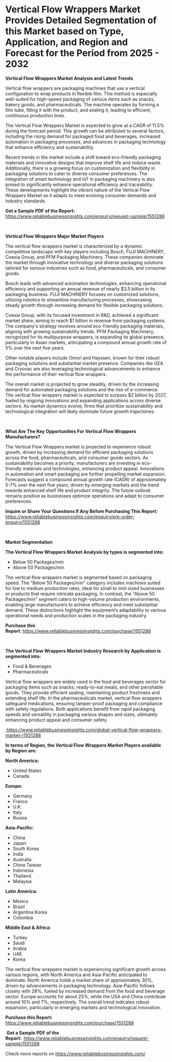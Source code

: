 <p><h1>Vertical Flow Wrappers Market Provides Detailed Segmentation of this Market based on Type, Application, and Region and Forecast for the Period from 2025 - 2032</h1></p><p><strong>Vertical Flow Wrappers Market Analysis and Latest Trends</strong></p>
<p><p>Vertical flow wrappers are packaging machines that use a vertical configuration to wrap products in flexible film. This method is especially well-suited for high-speed packaging of various items such as snacks, bakery goods, and pharmaceuticals. The machine operates by forming a film tube, filling it with the product, and sealing it, leading to efficient, continuous production lines.</p><p>The Vertical Flow Wrappers Market is expected to grow at a CAGR of 11.5% during the forecast period. This growth can be attributed to several factors, including the rising demand for packaged food and beverages, increased automation in packaging processes, and advances in packaging technology that enhance efficiency and sustainability. </p><p>Recent trends in the market include a shift toward eco-friendly packaging materials and innovative designs that improve shelf life and reduce waste. Additionally, there is a growing focus on customization and flexibility in packaging solutions to cater to diverse consumer preferences. The integration of smart technology and IoT in packaging machinery is also poised to significantly enhance operational efficiency and traceability. These developments highlight the vibrant nature of the Vertical Flow Wrappers Market as it adapts to meet evolving consumer demands and industry standards.</p></p>
<p><strong>Get a Sample PDF of the Report:&nbsp;</strong> <a href="https://www.reliablebusinessinsights.com/enquiry/request-sample/1551288?utm_campaign=3003&utm_medium=2&utm_source=Github&utm_content=ia&utm_term=08042025&utm_id=vertical-flow-wrappers">https://www.reliablebusinessinsights.com/enquiry/request-sample/1551288</a></p>
<p>&nbsp;</p>
<p><strong>Vertical Flow Wrappers Major Market Players</strong></p>
<p><p>The vertical flow wrappers market is characterized by a dynamic competitive landscape with key players including Bosch, FUJI MACHINERY, Coesia Group, and PFM Packaging Machinery. These companies dominate the market through innovative technology and diverse packaging solutions tailored for various industries such as food, pharmaceuticals, and consumer goods.</p><p>Bosch leads with advanced automation technologies, enhancing operational efficiency and supporting an annual revenue of nearly $3.5 billion in its packaging business. FUJI MACHINERY focuses on customized solutions, utilizing robotics to streamline manufacturing processes, showcasing steady growth through increasing demand for flexible packaging solutions.</p><p>Coesia Group, with its focused investment in R&D, achieved a significant market share, aiming to reach $1 billion in revenue from packaging systems. The company's strategy revolves around eco-friendly packaging materials, aligning with growing sustainability trends. PFM Packaging Machinery, recognized for its multipurpose wrappers, is expanding its global presence, particularly in Asian markets, anticipating a compound annual growth rate of 5% over the next five years.</p><p>Other notable players include Omori and Hayssen, known for their robust packaging solutions and substantial market presence. Companies like GEA and Cryovac are also leveraging technological advancements to enhance the performance of their vertical flow wrappers.</p><p>The overall market is projected to grow steadily, driven by the increasing demand for automated packaging solutions and the rise of e-commerce. The vertical flow wrappers market is expected to surpass $2 billion by 2027, fueled by ongoing innovations and expanding applications across diverse sectors. As market dynamics evolve, firms that prioritize sustainability and technological integration will likely dominate future growth trajectories.</p></p>
<p>&nbsp;</p>
<p><strong>What Are The Key Opportunities For Vertical Flow Wrappers Manufacturers?</strong></p>
<p><p>The Vertical Flow Wrappers market is projected to experience robust growth, driven by increasing demand for efficient packaging solutions across the food, pharmaceuticals, and consumer goods sectors. As sustainability becomes a priority, manufacturers are investing in eco-friendly materials and technologies, enhancing product appeal. Innovations in automation and smart packaging are further propelling market expansion. Forecasts suggest a compound annual growth rate (CAGR) of approximately 5-7% over the next five years, driven by emerging markets and the trend towards enhanced shelf life and product integrity. The future outlook remains positive as businesses optimize operations and adapt to consumer preferences.</p></p>
<p><strong>Inquire or Share Your Questions If Any Before Purchasing This Report:</strong> <a href="https://www.reliablebusinessinsights.com/enquiry/pre-order-enquiry/1551288?utm_campaign=3003&utm_medium=2&utm_source=Github&utm_content=ia&utm_term=08042025&utm_id=vertical-flow-wrappers">https://www.reliablebusinessinsights.com/enquiry/pre-order-enquiry/1551288</a></p>
<p>&nbsp;</p>
<p><strong>Market Segmentation</strong></p>
<p><strong>The Vertical Flow Wrappers Market Analysis by types is segmented into:</strong></p>
<p><ul><li>Below 50 Packages/min</li><li>Above 50 Packages/min</li></ul></p>
<p><p>The vertical flow wrappers market is segmented based on packaging speed. The "Below 50 Packages/min" category includes machines suited for low to medium production rates, ideal for small to mid-sized businesses or products that require intricate packaging. In contrast, the "Above 50 Packages/min" segment caters to high-volume production environments, enabling large manufacturers to achieve efficiency and meet substantial demand. These distinctions highlight the equipment’s adaptability to various operational needs and production scales in the packaging industry.</p></p>
<p><strong>Purchase this Report:&nbsp;</strong><a href="https://www.reliablebusinessinsights.com/purchase/1551288?utm_campaign=3003&utm_medium=2&utm_source=Github&utm_content=ia&utm_term=08042025&utm_id=vertical-flow-wrappers">https://www.reliablebusinessinsights.com/purchase/1551288</a></p>
<p>&nbsp;</p>
<p><strong>The Vertical Flow Wrappers Market Industry Research by Application is segmented into:</strong></p>
<p><ul><li>Food & Beverages</li><li>Pharmaceuticals</li></ul></p>
<p><p>Vertical flow wrappers are widely used in the food and beverages sector for packaging items such as snacks, ready-to-eat meals, and other perishable goods. They provide efficient sealing, maintaining product freshness and extending shelf life. In the pharmaceuticals market, vertical flow wrappers safeguard medications, ensuring tamper-proof packaging and compliance with safety regulations. Both applications benefit from rapid packaging speeds and versatility in packaging various shapes and sizes, ultimately enhancing product appeal and consumer safety.</p></p>
<p><a href="https://www.reliablebusinessinsights.com/global-vertical-flow-wrappers-market-r1551288?utm_campaign=3003&utm_medium=2&utm_source=Github&utm_content=ia&utm_term=08042025&utm_id=vertical-flow-wrappers">&nbsp;https://www.reliablebusinessinsights.com/global-vertical-flow-wrappers-market-r1551288</a></p>
<p><strong>In terms of Region, the Vertical Flow Wrappers Market Players available by Region are:</strong></p>
<p>
    <p> <strong> North America: </strong>
        <ul>
            <li>United States</li>
            <li>Canada</li>
        </ul>
        </p> 
    <p> <strong> Europe: </strong>
        <ul>
            <li>Germany</li>
            <li>France</li>
            <li>U.K.</li>
            <li>Italy</li>
            <li>Russia</li>
        </ul>
        </p> 
    <p> <strong> Asia-Pacific: </strong>
        <ul>
            <li>China</li>
            <li>Japan</li>
            <li>South Korea</li>
            <li>India</li>
            <li>Australia</li>
            <li>China Taiwan</li>
            <li>Indonesia</li>
            <li>Thailand</li>
            <li>Malaysia</li>
        </ul>
        </p> 
    <p> <strong> Latin America: </strong>
        <ul>
            <li>Mexico</li>
            <li>Brazil</li>
            <li>Argentina Korea</li>
            <li>Colombia</li>
        </ul>
        </p> 
    <p> <strong> Middle East & Africa: </strong>
        <ul>
            <li>Turkey</li>
            <li>Saudi</li>
            <li>Arabia</li>
            <li>UAE</li>
            <li>Korea</li>
        </ul>
    </p>
    </p>
<p><p>The vertical flow wrappers market is experiencing significant growth across various regions, with North America and Asia-Pacific anticipated to dominate. North America holds a market share of approximately 30%, driven by advancements in packaging technology. Asia-Pacific follows closely with 28%, fueled by increased demand from the food and beverage sector. Europe accounts for about 25%, while the USA and China contribute around 10% and 7%, respectively. The overall trend indicates robust expansion, particularly in emerging markets and technological innovation.</p></p>
<p><strong>Purchase this Report: </strong><a href="https://www.reliablebusinessinsights.com/purchase/1551288?utm_campaign=3003&utm_medium=2&utm_source=Github&utm_content=ia&utm_term=08042025&utm_id=vertical-flow-wrappers">https://www.reliablebusinessinsights.com/purchase/1551288</a></p>
<p>&nbsp;<strong>Get a Sample PDF of the Report:&nbsp;&nbsp;</strong><a href="https://www.reliablebusinessinsights.com/enquiry/request-sample/1551288?utm_campaign=3003&utm_medium=2&utm_source=Github&utm_content=ia&utm_term=08042025&utm_id=vertical-flow-wrappers">https://www.reliablebusinessinsights.com/enquiry/request-sample/1551288</a></p>
<p><strong></strong></p>
<p>Check more reports on <a href="https://www.reliablebusinessinsights.com/?utm_campaign=3003&utm_medium=2&utm_source=Github&utm_content=ia&utm_term=08042025&utm_id=vertical-flow-wrappers">https://www.reliablebusinessinsights.com/</a></p>